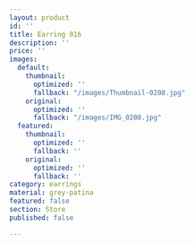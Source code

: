 ```yaml
---
layout: product
id: ''
title: Earring 016
description: ''
price: ''
images:
  default:
    thumbnail:
      optimized: ''
      fallback: "/images/Thumbnail-0208.jpg"
    original:
      optimized: ''
      fallback: "/images/IMG_0208.jpg"
  featured:
    thumbnail:
      optimized: ''
      fallback: ''
    original:
      optimized: ''
      fallback: ''
category: earrings
material: grey-patina
featured: false
section: Store
published: false

---
```

